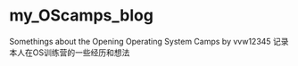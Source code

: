 # my_OScamps_blog
Somethings about the Opening Operating System Camps by vvw12345
记录本人在OS训练营的一些经历和想法